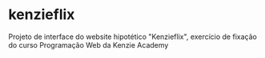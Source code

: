 # kenzieflix

Projeto de interface do website hipotético "Kenzieflix", exercício de fixação do curso Programação Web da Kenzie Academy
